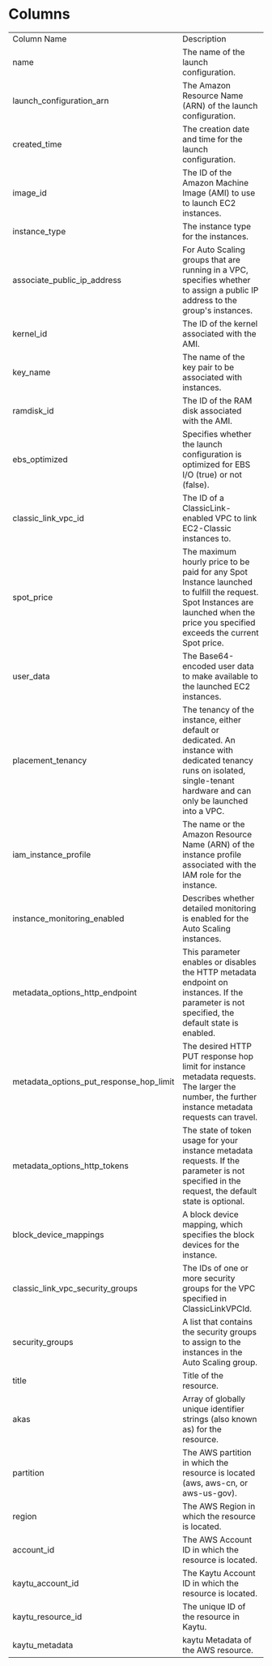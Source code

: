 # Columns  

<table>
	<tr><td>Column Name</td><td>Description</td></tr>
	<tr><td>name</td><td>The name of the launch configuration.</td></tr>
	<tr><td>launch_configuration_arn</td><td>The Amazon Resource Name (ARN) of the launch configuration.</td></tr>
	<tr><td>created_time</td><td>The creation date and time for the launch configuration.</td></tr>
	<tr><td>image_id</td><td>The ID of the Amazon Machine Image (AMI) to use to launch EC2 instances.</td></tr>
	<tr><td>instance_type</td><td>The instance type for the instances.</td></tr>
	<tr><td>associate_public_ip_address</td><td>For Auto Scaling groups that are running in a VPC, specifies whether to assign a public IP address to the group&#39;s instances.</td></tr>
	<tr><td>kernel_id</td><td>The ID of the kernel associated with the AMI.</td></tr>
	<tr><td>key_name</td><td>The name of the key pair to be associated with instances.</td></tr>
	<tr><td>ramdisk_id</td><td>The ID of the RAM disk associated with the AMI.</td></tr>
	<tr><td>ebs_optimized</td><td>Specifies whether the launch configuration is optimized for EBS I/O (true) or not (false).</td></tr>
	<tr><td>classic_link_vpc_id</td><td>The ID of a ClassicLink-enabled VPC to link EC2-Classic instances to.</td></tr>
	<tr><td>spot_price</td><td>The maximum hourly price to be paid for any Spot Instance launched to fulfill the request. Spot Instances are launched when the price you specified exceeds the current Spot price.</td></tr>
	<tr><td>user_data</td><td>The Base64-encoded user data to make available to the launched EC2 instances.</td></tr>
	<tr><td>placement_tenancy</td><td>The tenancy of the instance, either default or dedicated. An instance with dedicated tenancy runs on isolated, single-tenant hardware and can only be launched into a VPC.</td></tr>
	<tr><td>iam_instance_profile</td><td>The name or the Amazon Resource Name (ARN) of the instance profile associated with the IAM role for the instance.</td></tr>
	<tr><td>instance_monitoring_enabled</td><td>Describes whether detailed monitoring is enabled for the Auto Scaling instances.</td></tr>
	<tr><td>metadata_options_http_endpoint</td><td>This parameter enables or disables the HTTP metadata endpoint on instances. If the parameter is not specified, the default state is enabled.</td></tr>
	<tr><td>metadata_options_put_response_hop_limit</td><td>The desired HTTP PUT response hop limit for instance metadata requests. The larger the number, the further instance metadata requests can travel.</td></tr>
	<tr><td>metadata_options_http_tokens</td><td>The state of token usage for your instance metadata requests. If the parameter is not specified in the request, the default state is optional.</td></tr>
	<tr><td>block_device_mappings</td><td>A block device mapping, which specifies the block devices for the instance.</td></tr>
	<tr><td>classic_link_vpc_security_groups</td><td>The IDs of one or more security groups for the VPC specified in ClassicLinkVPCId.</td></tr>
	<tr><td>security_groups</td><td>A list that contains the security groups to assign to the instances in the Auto Scaling group.</td></tr>
	<tr><td>title</td><td>Title of the resource.</td></tr>
	<tr><td>akas</td><td>Array of globally unique identifier strings (also known as) for the resource.</td></tr>
	<tr><td>partition</td><td>The AWS partition in which the resource is located (aws, aws-cn, or aws-us-gov).</td></tr>
	<tr><td>region</td><td>The AWS Region in which the resource is located.</td></tr>
	<tr><td>account_id</td><td>The AWS Account ID in which the resource is located.</td></tr>
	<tr><td>kaytu_account_id</td><td>The Kaytu Account ID in which the resource is located.</td></tr>
	<tr><td>kaytu_resource_id</td><td>The unique ID of the resource in Kaytu.</td></tr>
	<tr><td>kaytu_metadata</td><td>kaytu Metadata of the AWS resource.</td></tr>
</table>